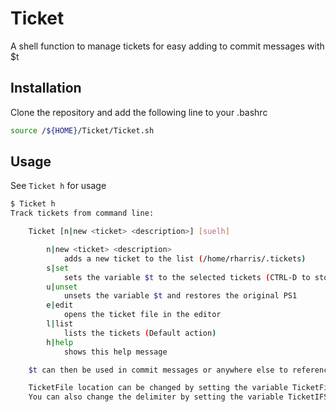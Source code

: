 # Ticket
A shell function to manage tickets for easy adding to commit messages with $t

## Installation
Clone the repository and add the following line to your .bashrc
```bash
source /${HOME}/Ticket/Ticket.sh
```

## Usage
See `Ticket h` for usage
```bash
$ Ticket h
Track tickets from command line:

    Ticket [n|new <ticket> <description>] [suelh]

        n|new <ticket> <description>
            adds a new ticket to the list (/home/rharris/.tickets)
        s|set
            sets the variable $t to the selected tickets (CTRL-D to stop selection)
        u|unset
            unsets the variable $t and restores the original PS1
        e|edit
            opens the ticket file in the editor
        l|list
            lists the tickets (Default action)
        h|help
            shows this help message

    $t can then be used in commit messages or anywhere else to reference the selected tickets

    TicketFile location can be changed by setting the variable TicketFile
    You can also change the delimiter by setting the variable TicketIFS

```
